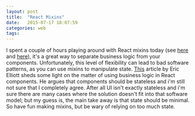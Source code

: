 ```yaml
---
layout: post
title:  "React Mixins"
date:   2015-07-17 18:07:59
categories: web
tags:
---
```


I spent a couple of hours playing around with React mixins today (see [here](https://github.com/paulserraino/react-validate-mixin) and [here](https://github.com/paulserraino/react-mixin-starter)), it's a great way to separate business logic from your components. Unfortunately, this level of flexibility can lead to bad software patterns, as you can use mixins to manipulate state. [This](https://medium.com/javascript-scene/jsx-looks-like-an-abomination-1c1ec351a918#a58c) article by Eric Elliott sheds some light on the matter of using business logic in React components. He argues that components should be stateless and i'm still not sure that I completely agree. After all UI isn't exactly stateless and i'm sure there are many cases where the solution doesn't fit into that software model; but my guess is, the main take away is that state should be minimal. So have fun making mixins, but be wary of relying on too much state.
